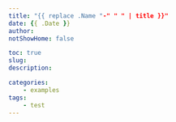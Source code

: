 ```yaml
---
title: "{{ replace .Name "-" " " | title }}"
date: {{ .Date }}
author: 
notShowHome: false

toc: true
slug: 
description: 

categories:
    - examples
tags:
    - test
---
```


